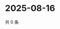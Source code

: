 # 2025-08-16

共 0 条

<!-- BEGIN ZHIHUQUESTIONS -->
<!-- 最后更新时间 Sat Aug 16 2025 05:09:45 GMT+0800 (China Standard Time) -->

<!-- END ZHIHUQUESTIONS -->
